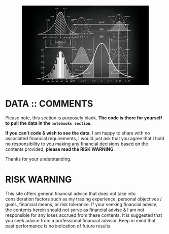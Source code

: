 <p align="center">
  <img width="400" height="250" src="https://github.com/sobcza11/Value_in_Vogue/blob/main/_other/data_read_me.jpg">
</p>


# DATA :: COMMENTS
Please note, this section is purposely blank. **The code is there for yourself to pull the data in the `notebooks section`.**

**If you can’t code & wish to see the data**, I am happy to share with no associated financial requirements, I would just ask that you agree that I hold no responsibility to you making any financial decisions based on the contents provided; **please read the RISK WARNING**.

Thanks for your understanding. 
 

# RISK WARNING
This site offers general financial advice that does not take into consideration factors such as my trading experience, personal objectives / goals, financial means, or risk tolerance. If your seeking financial advice, the contents herein should not serve as financial advise & I am not responsible for any loses accrued from these contents. It is suggested that you seek advice from a professional financial advisor. Keep in mind that past performance is no indication of future results.

